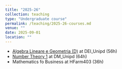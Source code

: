 ```yaml
---
title: "2025-26"
collection: teaching
type: "Undergraduate course"
permalink: /teaching/2025-26-courses.md
venue: ""
date: 2025-09-01
location: ""
---
```


- [Algebra Lineare e Geometria (D)](https://didattica.unipd.it/off/2025/LT/IN/IN2914/000ZZ/IN06100061/G6GR4)  at DEI_Unipd  (56h)
- [Number Theory 1](https://didattica.unipd.it/off/2025/LM/SC/SC2998/002PD/SCQ0094301/N0)  at DM_Unipd  (64h)
- Mathematics fo Business at HFarm403  (36h)

